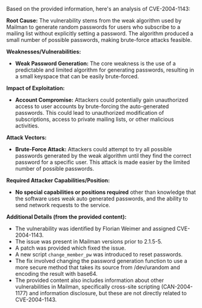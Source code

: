 Based on the provided information, here's an analysis of CVE-2004-1143:

**Root Cause:**
The vulnerability stems from the weak algorithm used by Mailman to generate random passwords for users who subscribe to a mailing list without explicitly setting a password. The algorithm produced a small number of possible passwords, making brute-force attacks feasible.

**Weaknesses/Vulnerabilities:**
- **Weak Password Generation:** The core weakness is the use of a predictable and limited algorithm for generating passwords, resulting in a small keyspace that can be easily brute-forced.

**Impact of Exploitation:**
- **Account Compromise:** Attackers could potentially gain unauthorized access to user accounts by brute-forcing the auto-generated passwords. This could lead to unauthorized modification of subscriptions, access to private mailing lists, or other malicious activities.

**Attack Vectors:**
- **Brute-Force Attack:**  Attackers could attempt to try all possible passwords generated by the weak algorithm until they find the correct password for a specific user. This attack is made easier by the limited number of possible passwords.

**Required Attacker Capabilities/Position:**
- **No special capabilities or positions required** other than knowledge that the software uses weak auto generated passwords, and the ability to send network requests to the service.

**Additional Details (from the provided content):**
- The vulnerability was identified by Florian Weimer and assigned CVE-2004-1143.
- The issue was present in Mailman versions prior to 2.1.5-5.
- A patch was provided which fixed the issue.
- A new script `change_member_pw` was introduced to reset passwords.
- The fix involved changing the password generation function to use a more secure method that takes its source from /dev/urandom and encoding the result with base64.
- The provided content also includes information about other vulnerabilities in Mailman, specifically cross-site scripting (CAN-2004-1177) and information disclosure, but these are not directly related to CVE-2004-1143.